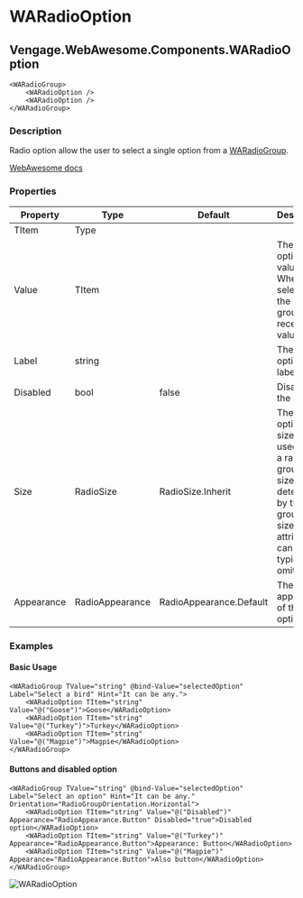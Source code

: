 ﻿# WARadioOption
## Vengage.WebAwesome.Components.WARadioOption

```HTML+Razor
<WARadioGroup>
	<WARadioOption />
	<WARadioOption />
</WARadioGroup>
```

### Description
Radio option allow the user to select a single option from a [WARadioGroup](/docs/WARadioGroup).

[WebAwesome docs](https://webawesome.com/docs/components/radio/)

### Properties
| Property | Type   | Default | Description                              |
|----------|--------|---------|------------------------------------------|
| TItem | Type |  |  |
| Value | TItem |  | The option's value. When selected, the radio group will receive this value |
| Label | string |  | The option's label |
| Disabled | bool | false | Disables the option |
| Size | RadioSize | RadioSize.Inherit | The options's size. When used inside a radio group, the size will be determined by the radio group's size so this attribute can typically be omitted. |
| Appearance | RadioAppearance | RadioAppearance.Default | The appearance of the option. |


### Examples

#### Basic Usage
```HTML+Razor
<WARadioGroup TValue="string" @bind-Value="selectedOption" Label="Select a bird" Hint="It can be any.">
    <WARadioOption TItem="string" Value="@("Goose")">Goose</WARadioOption>
    <WARadioOption TItem="string" Value="@("Turkey")">Turkey</WARadioOption>
    <WARadioOption TItem="string" Value="@("Magpie")">Magpie</WARadioOption>
</WARadioGroup>
```

#### Buttons and disabled option
```HTML+Razor
<WARadioGroup TValue="string" @bind-Value="selectedOption" Label="Select an option" Hint="It can be any." Orientation="RadioGroupOrientation.Horizontal">
    <WARadioOption TItem="string" Value="@("Disabled")" Appearance="RadioAppearance.Button" Disabled="true">Disabled option</WARadioOption>
    <WARadioOption TItem="string" Value="@("Turkey")" Appearance="RadioAppearance.Button">Appearance: Button</WARadioOption>
    <WARadioOption TItem="string" Value="@("Magpie")" Appearance="RadioAppearance.Button">Also button</WARadioOption>
</WARadioGroup>
```

![WARadioOption](https://github.com/user-attachments/assets/757f28e4-d27a-4691-96e1-02c86850c78d)